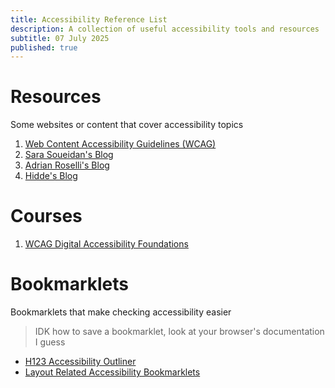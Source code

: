 ```yaml
---
title: Accessibility Reference List
description: A collection of useful accessibility tools and resources
subtitle: 07 July 2025
published: true
---
```


# Resources

Some websites or content that cover accessibility topics

1. [Web Content Accessibility Guidelines (WCAG)](https://www.w3.org/TR/WCAG21/)
2. [Sara Soueidan's Blog](https://www.sarasoueidan.com/)
3. [Adrian Roselli's Blog](https://adrianroselli.com/)
4. [Hidde's Blog](https://hidde.blog/)

# Courses

1. [WCAG Digital Accessibility Foundations](https://www.w3.org/WAI/courses/foundations-course/)

# Bookmarklets

Bookmarklets that make checking accessibility easier

> IDK how to save a bookmarklet, look at your browser's documentation I guess

- [H123 Accessibility Outliner](http://hinderlingvolkart.github.io/h123)
- [Layout Related Accessibility Bookmarklets](https://accessibility-bookmarklets.org/install.html)